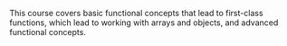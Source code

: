 This course covers basic functional concepts that lead to first-class functions, which lead to working with arrays and objects, and advanced functional concepts.
